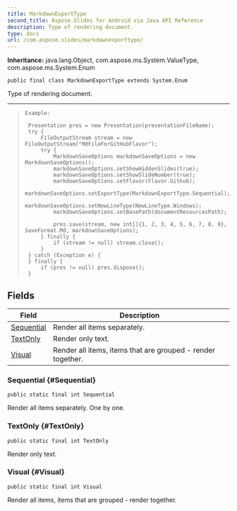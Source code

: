 ```yaml
---
title: MarkdownExportType
second_title: Aspose.Slides for Android via Java API Reference
description: Type of rendering document.
type: docs
url: /com.aspose.slides/markdownexporttype/
---
```

**Inheritance:**
java.lang.Object, com.aspose.ms.System.ValueType, com.aspose.ms.System.Enum
```
public final class MarkdownExportType extends System.Enum
```

Type of rendering document.

--------------------

> ```
> Example:
>  
>  Presentation pres = new Presentation(presentationFileName);
>  try {
>      FileOutputStream stream = new FileOutputStream("MdFileForGitHubFlavor");
>      try {
>          MarkdownSaveOptions markdownSaveOptions = new MarkdownSaveOptions();
>          markdownSaveOptions.setShowHiddenSlides(true);
>          markdownSaveOptions.setShowSlideNumber(true);
>          markdownSaveOptions.setFlavor(Flavor.Github);
>          markdownSaveOptions.setExportType(MarkdownExportType.Sequential);
>          markdownSaveOptions.setNewLineType(NewLineType.Windows);
>          markdownSaveOptions.setBasePath(documentResourcesPath);
> 
>          pres.save(stream, new int[]{1, 2, 3, 4, 5, 6, 7, 8, 9}, SaveFormat.Md, markdownSaveOptions);
>      } finally {
>          if (stream != null) stream.close();
>      }
>  } catch (Exception e) {
>  } finally {
>      if (pres != null) pres.dispose();
>  }
> ```
## Fields

| Field | Description |
| --- | --- |
| [Sequential](#Sequential) | Render all items separately. |
| [TextOnly](#TextOnly) | Render only text. |
| [Visual](#Visual) | Render all items, items that are grouped - render together. |
### Sequential {#Sequential}
```
public static final int Sequential
```


Render all items separately. One by one.

### TextOnly {#TextOnly}
```
public static final int TextOnly
```


Render only text.

### Visual {#Visual}
```
public static final int Visual
```


Render all items, items that are grouped - render together.

